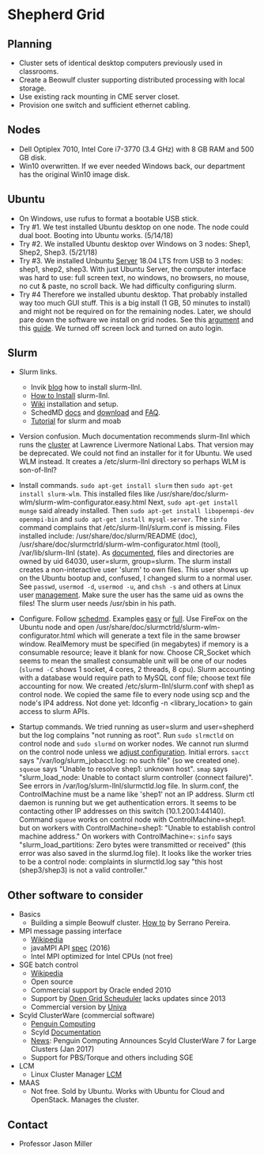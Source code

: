 # Shepherd Grid

## Planning
* Cluster sets of identical desktop computers previously used in classrooms.
* Create a Beowulf cluster supporting distributed processing with local storage.
* Use existing rack mounting in CME server closet.
* Provision one switch and sufficient ethernet cabling.

## Nodes
* Dell Optiplex 7010, Intel Core i7-3770 (3.4 GHz) with 8 GB RAM and 500 GB disk.
* Win10 overwritten. If we ever needed Windows back, our department has the original Win10 image disk.

## Ubuntu
* On Windows, use rufus to format a bootable USB stick.
* Try #1. 
We test installed Ubuntu desktop on one node.
The node could dual boot. Booting into Ubuntu works. (5/14/18)
* Try #2. 
We installed Ubuntu desktop over Windows on 3 nodes: Shep1, Shep2, Shep3. (5/21/18)
* Try #3.
We installed Unbuntu [Server](https://www.ubuntu.com/download/server) 18.04 LTS from USB to 3 nodes: shep1, shep2, shep3.
With just Ubuntu Server, the computer interface was hard to use: 
full screen text, no windows, no browsers, no mouse, no cut & paste, no scroll back. 
We had difficulty configuring slurm. 
* Try #4
Therefore we installed ubuntu desktop. That probably installed way too much GUI stuff. 
This is a big install (1 GB, 50 minutes to install) and might not be required on for the remaining nodes. 
Later, we should pare down the software we install on grid nodes. 
See this [argument](https://askubuntu.com/questions/53822/how-do-you-run-ubuntu-server-with-a-gui) 
and this [guide](https://help.ubuntu.com/community/ServerGUI).
We turned off screen lock and turned on auto login.

## Slurm

* Slurm links.
    * Invik [blog](https://www.invik.xyz/work/Slurm-on-Ubuntu-Trusty/) how to install slurm-llnl.
    * [How to Install](https://www.howtoinstall.co/en/ubuntu/trusty/slurm-llnl) slurm-llnl.
    * [Wiki](https://wiki.archlinux.org/index.php/Slurm) installation and setup.
    * SchedMD [docs](https://slurm.schedmd.com/documentation.html) 
    and [download](https://slurm.schedmd.com/download.html)
    and [FAQ](https://slurm.schedmd.com/faq.html#cred_invalid).
    * [Tutorial](https://computing.llnl.gov/tutorials/moab/) for slurm and moab

* Version confusion. 
Much documentation recommends slurm-llnl which runs the [cluster](https://computing.llnl.gov/tutorials/linux_clusters/) at Lawrence Livermore National Labs. That version may be deprecated. We could not find an installer for it for Ubuntu. We used WLM instead. It creates a /etc/slurm-llnl directory so perhaps WLM is son-of-llnl?

* Install commands.
```sudo apt-get install slurm```
then ```sudo apt-get install slurm-wlm```.
This installed files like /usr/share/doc/slurm-wlm/slurm-wlm-configurator.easy.html
Next, ```sudo apt-get install munge```
said already installed.
Then ```sudo apt-get install libopenmpi-dev openmpi-bin```
and ```sudo apt-get install mysql-server```.
The ```sinfo``` command complains that /etc/slurm-llnl/slurm.conf is missing.
Files installed include: 
/usr/share/doc/slurm/README (doc), 
/usr/share/doc/slurmctrld/slurm-wlm-configurator.html (tool),
/var/lib/slurm-llnl (state).
As [documented](https://wiki.archlinux.org/index.php/Slurm), 
files and directories are owned by uid 64030, user=slurm, group=slurm.
The slurm install creates a non-interactive user 'slurm' to own files.
This user shows up on the Ubuntu bootup and, confused, I changed slurm to a normal user.
See ```passwd```, ```usermod -d```, ```usermod -u```, and ```chsh -s``` and others 
at Linux user [management](http://www.comptechdoc.org/os/linux/usersguide/linux_ugusers.html).
Make sure the user has the same uid as owns the files!
The slurm user needs /usr/sbin in his path.

* Configure.
Follow [schedmd](https://slurm.schedmd.com/slurm.conf.html).
Examples [easy](https://slurm.schedmd.com/configurator.easy.html) or [full](https://slurm.schedmd.com/configurator.html).
Use FireFox on the Ubuntu node and open
/usr/share/doc/slurmctrld/slurm-wlm-configurator.html
which will generate a text file in the same browser window.
RealMemory must be specified (in megabytes) if memory is a consumable resource; leave it blank for now.
Choose CR_Socket which seems to mean the smallest consumable unit will be one of our nodes
(```slurmd -C``` shows 1 socket, 4 cores, 2 threads, 8 cpu).
Slurm accounting with a database would require path to MySQL conf file; choose text file accounting for now.
We created /etc/slurm-llnl/slurm.conf with shep1 as control node.
We copied the same file to every node using scp and the node's IP4 address.
Not done yet: ldconfig -n <library_location> to gain access to slurm APIs.

* Startup commands.
We tried running as user=slurm and user=shepherd but the log complains "not running as root".
Run ```sudo slrmctld``` on control node and ```sudo slurmd``` on worker nodes.
We cannot run slurmd on the control node unless we 
[adjust configuration](https://www.mail-archive.com/slurm-dev@schedmd.com/msg10758.html).
Initial errors. 
```sacct``` says "/var/log/slurm_jobacct.log: no such file" (so we created one).
```squeue``` says "Unable to resolve shep1: unknown host".
```smap``` says "slurm_load_node: Unable to contact slurm controller (connect failure)".
See errors in /var/log/slurm-llnl/slurmctld.log file.
In slurm.conf, the ControlMachine must be a name like 'shep1' not an IP address.
Slurm ctl daemon is running but we get authentication errors.
It seems to be contacting other IP addresses on this switch (10.1.200.1:44140).
Command ```squeue``` works on control node with ControlMachine=shep1.
but on workers with ControlMachine=shep1: "Unable to establish control machine address."
On workers with ControlMachine=<IP addr>: ```sinfo``` 
says "slurm_load_partitions: Zero bytes were transmitted or received"
(this error was also saved in the slurmd.log file).
It looks like the worker tries to be a control node: 
complaints in slurmctld.log say "this host (shep3/shep3) is not a valid controller."


## Other software to consider
* Basics
    * Building a simple Beowulf cluster. [How to](https://www-users.cs.york.ac.uk/~mjf/pi_cluster/src/Building_a_simple_Beowulf_cluster.html) by Serrano Pereira.
* MPI message passing interface
    * [Wikipedia](https://en.wikipedia.org/wiki/Message_Passing_Interface)
    * javaMPI API [spec](https://www.open-mpi.org/papers/mpi-java-spec/) (2016)
    * Intel MPI optimized for Intel CPUs (not free)
* SGE batch control
    * [Wikipedia](https://en.wikipedia.org/wiki/Oracle_Grid_Engine)
    * Open source
    * Commercial support by Oracle ended 2010
    * Support by [Open Grid Scheuduler](http://gridscheduler.sourceforge.net/) lacks updates since 2013
    * Commercial version by [Univa](http://www.univa.com/products/)
* Scyld ClusterWare (commercial software)
    * [Penguin Computing](https://www.penguincomputing.com/support/documentation/)
    * Scyld [Documentation](https://www.penguincomputing.com/documentation/scyld-clusterware/7/admin-guide/index.html)
    * [News](http://www.dataversity.net/penguin-computing-announces-scyld-clusterware-7-large-clusters/): Penguin Computing Announces Scyld ClusterWare 7 for Large Clusters (Jan 2017)
    * Support for PBS/Torque and others including SGE
* LCM
    * Linux Cluster Manager [LCM](http://linuxcm.sourceforge.net/)
* MAAS
    * Not free. Sold by Ubuntu. Works with Ubuntu for Cloud and OpenStack. Manages the cluster.

## Contact
* Professor Jason Miller

